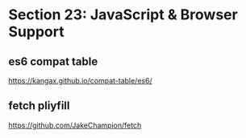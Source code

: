 # Section 23: JavaScript & Browser Support

## es6 compat table

https://kangax.github.io/compat-table/es6/

## fetch pliyfill

https://github.com/JakeChampion/fetch
